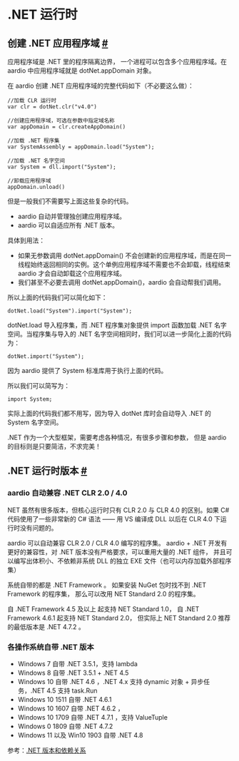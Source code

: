 
# .NET 运行时

## 创建 .NET 应用程序域 <a id="appDomain" href="#appDomain">&#x23;</a>


应用程序域是 .NET 里的程序隔离边界，
一个进程可以包含多个应用程序域。在 aardio 中应用程序域就是 dotNet.appDomain 对象。


在 aardio 创建 .NET 应用程序域的完整代码如下（不必要这么做）：

```aardio
//加载 CLR 运行时
var clr = dotNet.clr("v4.0")

//创建应用程序域，可选在参数中指定域名称
var appDomain = clr.createAppDomain() 

//加载 .NET 程序集
var SystemAssembly = appDomain.load("System"); 

//加载 .NET 名字空间
var System = dll.import("System");

//卸载应用程序域
appDomain.unload() 
```

但是一般我们不需要写上面这些复杂的代码。

- aardio 自动并管理独创建应用程序域。
- aardio 可以自适应所有 .NET 版本。
 
具体到用法：

- 如果无参数调用 dotNet.appDomain() 不会创建新的应用程序域，而是在同一线程始终返回相同的实例。这个单例应用程序域不需要也不会卸载，线程结束 aardio 才会自动卸载这个应用程序域。
- 我们甚至不必要去调用 dotNet.appDomain()，aardio 会自动帮我们调用。

所以上面的代码我们可以简化如下：

```aardio
dotNet.load("System").import("System");
```

dotNet.load 导入程序集，而 .NET 程序集对象提供 import 函数加载 .NET 名字空间。当程序集与导入的 .NET 名字空间相同时，我们可以进一步简化上面的代码为：

```aardio
dotNet.import("System");
```

因为 aardio 提供了 System 标准库用于执行上面的代码。

所以我们可以简写为：

```aardio
import System;
```

实际上面的代码我们都不用写，因为导入 dotNet 库时会自动导入 .NET 的 System 名字空间。

.NET 作为一个大型框架，需要考虑各种情况，有很多步骤和参数，
但是 aardio 的目标则是只要简洁，不求完美！


## .NET 运行时版本 <a id="versions" href="#versions">&#x23;</a>

### aardio 自动兼容 .NET CLR 2.0 / 4.0

NET 虽然有很多版本，但核心运行时只有 CLR 2.0 与 CLR 4.0 的区别。如果 C# 代码使用了一些非常新的 C# 语法 —— 用 VS 编译成 DLL 以后在 CLR 4.0 下运行时没有问题的。

aardio 可以自动兼容 CLR 2.0 / CLR 4.0 编写的程序集。
aardio + .NET 开发有更好的兼容性，对 .NET 版本没有严格要求，可以重用大量的 .NET 组件，
并且可以编写出体积小、不依赖非系统 DLL 的独立 EXE 文件（也可以内存加载外部程序集）

系统自带的都是 .NET Framework 。
如果安装 NuGet 包时找不到 .NET Framework 的程序集，
那么可以改用 NET Standard  2.0 的程序集。

自 .NET Framework 4.5 及以上 起支持 NET Standard  1.0，
自 .NET Framework 4.6.1 起支持 NET Standard  2.0，
但实际上  NET Standard  2.0 推荐的最低版本是 .NET 4.7.2 。  

### 各操作系统自带 .NET 版本 

- Windows 7 自带 .NET 3.5.1，支持 lambda
- Windows 8 自带 .NET 3.5.1 + .NET 4.5 
- Windows 10 自带 .NET 4.6 ，.NET 4.x 支持 dynamic 对象 + 异步任务，.NET 4.5 支持 task.Run 
- Windows 10 1511 自带 .NET 4.6.1
- Windows 10 1607 自带 .NET 4.6.2 ，
- Windows 10 1709 自带 .NET 4.7.1 ，支持 ValueTuple
- Windows 0 1809 自带 .NET 4.7.2
- Windows 11 以及 Win10 1903 自带 .NET 4.8

参考：[.NET 版本和依赖关系](https://learn.microsoft.com/zh-cn/dotnet/framework/migration-guide/versions-and-dependencies)

